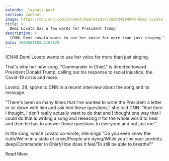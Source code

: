 ```yaml
--- 
extends: _layouts.post 
section: content 
image: https://cdn.cnn.com/cnnnext/dam/assets/180724194049-demi-lovato-11192017-super-tease.jpg 
title: > 
  Demi Lovato has a few words for President Trump 
description: > 
  (CNN) Demi Lovato wants to use her voice for more than just singing.That's why her new song, "Commander in Chief," is directed toward President Donald Trump, calling out his response to racial injustice, the Covid-19 crisis and more.Lovato, 28, spoke to CNN in a recent interview about the song and its message."There's been so many times that I've wanted to write the President a letter or sit down with him and ask him these questions," she told CNN.In the song, which Lovato co-wrote, she sings "Do you even know the truth/We're in a state of crisis/People are dying/While you line your pockets deep/Commander in Chief/How does it feel/To still be able to breathe?" 
date: 1602688802.3162825 
--- 
```

(CNN) Demi Lovato wants to use her voice for more than just singing.

That's why her new song, "Commander in Chief," is directed toward President Donald Trump, calling out his response to racial injustice, the Covid-19 crisis and more.

Lovato, 28, spoke to CNN in a recent interview about the song and its message.

"There's been so many times that I've wanted to write the President a letter or sit down with him and ask him these questions," she told CNN. "And then I thought, I don't really actually want to do that and I thought one way that I could do that is writing a song and releasing it for the whole world to hear and then he has to answer those questions to everyone and not just me."

In the song, which Lovato co-wrote, she sings "Do you even know the truth/We're in a state of crisis/People are dying/While you line your pockets deep/Commander in Chief/How does it feel/To still be able to breathe?"

Read More